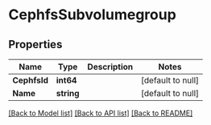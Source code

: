# CephfsSubvolumegroup

## Properties
Name | Type | Description | Notes
------------ | ------------- | ------------- | -------------
**CephfsId** | **int64** |  | [default to null]
**Name** | **string** |  | [default to null]

[[Back to Model list]](../README.md#documentation-for-models) [[Back to API list]](../README.md#documentation-for-api-endpoints) [[Back to README]](../README.md)



